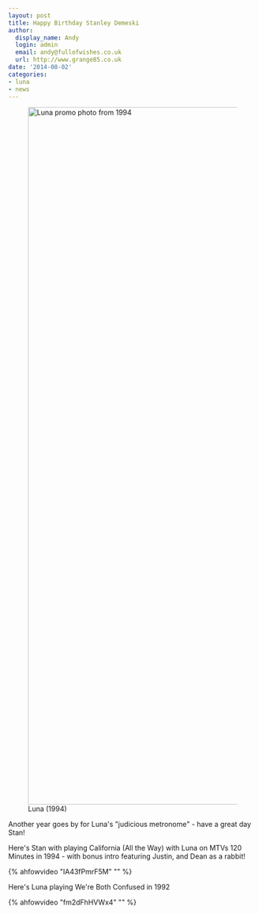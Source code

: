 ```yaml
---
layout: post
title: Happy Birthday Stanley Demeski
author:
  display_name: Andy
  login: admin
  email: andy@fullofwishes.co.uk
  url: http://www.grange85.co.uk
date: '2014-08-02'
categories:
- luna
- news
---
```

<p><figure class="caption aligncenter"><img src="https://media.fullofwishes.co.uk/02-luna/pictures/luna_promo_1994_d.jpg" width="1167" height="1410" alt="Luna promo photo from 1994" class /><figcaption class="caption-text"> Luna (1994)</figcaption></figure>
Another year goes by for Luna's "judicious metronome" - have a great day Stan!</p>
<p>Here's Stan with playing California (All the Way) with Luna on MTVs 120 Minutes in 1994 - with bonus intro featuring Justin, and Dean as a rabbit!<br />

{% ahfowvideo "IA43fPmrF5M" "" %}

<p>Here's Luna playing We're Both Confused in 1992<br />

{% ahfowvideo "fm2dFhHVWx4" "" %}

